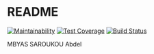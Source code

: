 # README

[![Maintainability](https://api.codeclimate.com/v1/badges/ed51561850914692d4c9/maintainability)](https://codeclimate.com/github/asaroukou/lp4-firepizza-back/maintainability)
[![Test Coverage](https://api.codeclimate.com/v1/badges/ed51561850914692d4c9/test_coverage)](https://codeclimate.com/github/asaroukou/lp4-firepizza-back/test_coverage)
[![Build Status](https://travis-ci.org/asaroukou/lp4-firepizza-back.png?branch=master)](https://travis-ci.org/asaroukou/lp4-firepizza-back)


MBYAS SAROUKOU Abdel